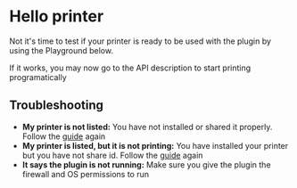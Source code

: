 # Hello printer

Not it's time to test if your printer is ready
to be used with the plugin by using the Playground below.

If it works, you may now go to the API description to
start printing programatically

<Playground nombreOperacion='EscribirTexto' :ocultarOperacionesDisponibles="true"/>

## Troubleshooting

- **My printer is not listed:** You have not installed or shared it properly. Follow the [guide](./install-share-printer.md) again
- **My printer is listed, but it is not printing:** You have installed your printer but you have not share id. Follow the [guide](./install-share-printer.md) again
- **It says the plugin is not running:** Make sure you give the plugin the firewall and OS permissions to
run

